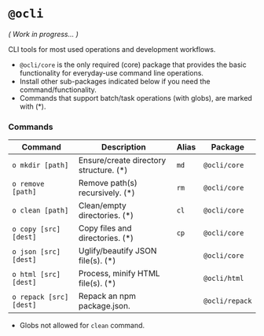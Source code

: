 # `@ocli`

_( Work in progress... )_  

CLI tools for most used operations and development workflows.

- `@ocli/core` is the only required (core) package that provides the basic functionality for everyday-use command line operations. 
- Install other sub-packages indicated below if you need the command/functionality. 
- Commands that support batch/task operations (with globs), are marked with (*).

### Commands

| Command                 | Description                            | Alias | Package        |
| ----------------------- | -------------------------------------- | ----- | -------------- |
| `o mkdir [path]`        | Ensure/create directory structure. (*) | `md`  | `@ocli/core`   |
| `o remove [path]`       | Remove path(s) recursively. (*)        | `rm`  | `@ocli/core`   |
| `o clean [path]`        | Clean/empty directories. (*)           | `cl`  | `@ocli/core`   |
| `o copy [src] [dest]`   | Copy files and directories. (*)        | `cp`  | `@ocli/core`   |
| `o json [src] [dest]`   | Uglify/beautify JSON file(s). (*)      |       | `@ocli/core`   |
| `o html [src] [dest]`   | Process, minify HTML file(s). (*)      |       | `@ocli/html`   |
| `o repack [src] [dest]` | Repack an npm package.json.            |       | `@ocli/repack` |

- Globs not allowed for `clean` command.